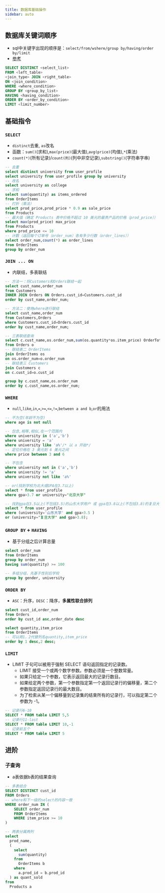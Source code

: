 ```yaml
---
title: 数据库基础操作
sidebar: auto
---
```



## 数据库关键词顺序
- sql中关键字出现的顺序是：`select/from/wshere/group by/having/order by/limit`
- [参考](https://blog.csdn.net/qq_26442553/article/details/79467243)

```sql
SELECT DISTINCT <select_list>
FROM <left_table>
<join_type> JOIN <right_table>
ON <join_condition>
WHERE <where_condition>
GROUP BY <group_by_list>
HAVING <having_condition>
ORDER BY <order_by_condition>
LIMIT <limit_number>
```


## 基础指令

### `SELECT`
- `distinct`去重, `as`改名
- 函数：`sum()`(求和),`max(price)`(最大值),`avg(price)`(均值),`*`(乘法)
- `count(*)`(所有记录)/`count(列)`(列中非空记录),`substring()`(字符串字串)
```sql
-- 去重
select distinct university from user_profile
select university from user_profile group by university
-- 改名
select university as college
-- 求和
select sum(quantity) as items_ordered
from OrderItems
-- 打折（乘法）
select prod_price,prod_price * 0.9 as sale_price
from Products 
-- 最大值（确定 Products 表中价格不超过 10 美元的最贵产品的价格（prod_price））
select max(prod_price) max_price
from Products
where prod_price <= 10
-- 计数（返回每个订单号（order_num）各有多少行数（order_lines））
select order_num,count(*) as order_lines
from OrderItems
group by order_num
```


### `JOIN ... ON`
- 内联结，多表联结
```sql
-- 方法一：将Customers和Orders联结一起
select cust_name,order_num
from Customers
INNER JOIN Orders ON Orders.cust_id=Customers.cust_id
order by cust_name,order_num;

-- 方法二：使用where进行联结
select cust_name,order_num
from Customers,Orders
where Customers.cust_id=Orders.cust_id
order by cust_name,order_num;

-- 三表联结查询
select c.cust_name,os.order_num,sum(os.quantity*os.item_price) OrderTotal 
from Orders o
-- 联结表二 OrderItems
join OrderItems os
on os.order_num=o.order_num
-- 联结表三 Customers
join Customers c
on c.cust_id=o.cust_id

group by c.cust_name,os.order_num
order by c.cust_name,os.order_num;
```


### `WHERE`
- `null`,`like`,`in`,`=`,`>=`,`<=`,`!=`,`between a and b`,`or`的用法
```sql
-- 不为空(年龄不为空)
where age is not null

-- 包含,相等,相似,在一个范围内
where university in ('a','b')
where university = 'a'
where university like 'a%'/* 以 a 开始*/
-- 定位价格在 3 美元到 6 美元之间
where price between 3 and 6

-- 不包含 
where university not in ('a','b')
where university != 'a'
where university not like 'a%'

-- or(找到学校为北大或GPA在3.7以上)
select * from user_profile 
where gpa>3.7 or university="北京大学"

-- 找到gpa在3.5以上(不包括3.5)的山东大学用户 或 gpa在3.8以上(不包括3.8)的复旦大学同学
select * from user_profile
where (university='山东大学' and gpa>3.5 )
or (university="复旦大学" and gpa>3.8);
```


### `GROUP BY` + `HAVING`
- 基于分组之后计算总量
```sql
select order_num
from OrderItems
group by order_num
having sum(quantity) >= 100

-- 多组分组，先基于性别后学校
group by gender, university
```


### `ORDER BY`
- `ASC`：升序，`DESC`：降序，**多属性联合排列**
```sql
select cust_id,order_num 
from Orders 
order by cust_id asc,order_date desc

select quantity,item_price
from OrderItems
-- 可以用1，2代替列名quantity,item_price
order by 1 desc,2 desc;
```


### `LIMIT`
- LIMIT 子句可以被用于强制 SELECT 语句返回指定的记录数。
  - LIMIT 接受一个或两个数字参数。参数必须是一个整数常量。
  - 如果只给定一个参数，它表示返回最大的记录行数目。
  - 如果给定两个参数，第一个参数指定第一个返回记录行的偏移量，第二个参数指定返回记录行的最大数目。
  - 为了检索从某一个偏移量到记录集的结束所有的记录行，可以指定第二个参数为 -1。

```sql
-- 记录行6-10
SELECT * FROM table LIMIT 5,5
-- 记录行11-last
SELECT * FROM table LIMIT 10,-1
-- 记录前五个
SELECT * FROM table LIMIT 5
```


## 进阶

### 子查询
- a表依据b表的结果查询
```sql
-- 多表结合
SELECT DISTINCT cust_id
FROM Orders
-- where和下一级的select的内容一致
WHERE order_num IN (
    SELECT order_num
    FROM OrderItems
    WHERE item_price >= 10
)

-- 两表分属两列
select
  prod_name,
  (
    select
      sum(quantity)
    from
      OrderItems b
    where
      a.prod_id = b.prod_id
  ) as quant_sold
from
  Products a
```